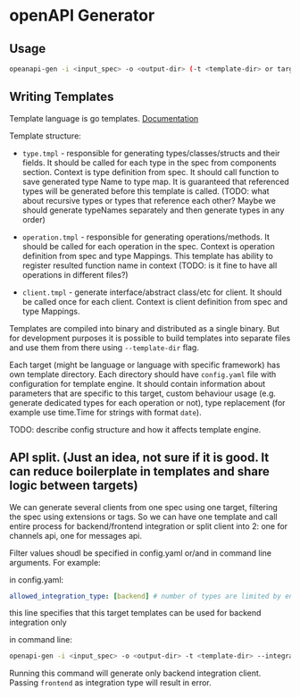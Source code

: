 # openAPI Generator

## Usage

``` bash
opeanapi-gen -i <input_spec> -o <output-dir> (-t <template-dir> or target)
```

## Writing Templates

Template language is go templates. [Documentation](https://golang.org/pkg/text/template/)

Template structure:

- `type.tmpl` - responsible for generating types/classes/structs and their fields. It should be called for each type in the spec from components section. Context is type definition from spec. It should call function to save generated type Name to type map. It is guaranteed that referenced types will be generated before this template is called. (TODO: what about recursive types or types that reference each other? Maybe we should generate typeNames separately and then generate types in any order)

- `operation.tmpl` - responsible for generating operations/methods. It should be called for each operation in the spec. Context is operation definition from spec and type Mappings. This template has ability to register resulted function name in context (TODO: is it fine to have all operations in different files?)

- `client.tmpl` - generate interface/abstract class/etc for client. It should be called once for each client. Context is client definition from spec and type Mappings.

Templates are compiled into binary and distributed as a single binary. But for development purposes it is possible to build templates into separate files and use them from there using `--template-dir` flag.

Each target (might be language or language with specific framework) has own template directory. Each directory should have `config.yaml` file with configuration for template engine. It should contain information about parameters that are specific to this target, custom behaviour usage (e.g. generate dedicated types for each operation or not), type replacement (for example use time.Time for strings with format `date`).
<!-- We can use hardcoded values for such configuration because we have limited number of  languages to support. However I think keeping configuration and templates together is good option because templates may assume specific behaviour of engine. -->

TODO: describe config structure and how it affects template engine.

## API split. (Just an idea, not sure if it is good. It can reduce boilerplate in templates and share logic between targets)

We can generate several clients from one spec using one target, filtering the spec using extensions or tags. So we can have one template and call entire process for backend/frontend integration or split client into 2: one for channels api, one for messages api.

Filter values shoudl be specified in config.yaml or/and in command line arguments. For example:

in config.yaml:

```yaml
allowed_integration_type: [backend] # number of types are limited by engine
```

this line specifies that this target templates can be used for backend integration only

in command line:

```bash
openapi-gen -i <input_spec> -o <output-dir> -t <template-dir> --integration-type backend
```

Running this command will generate only backend integration client. Passing `frontend` as integration type will result in error.

